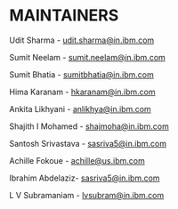 # MAINTAINERS

Udit Sharma - udit.sharma@in.ibm.com

Sumit Neelam - sumit.neelam@in.ibm.com

Sumit Bhatia - sumitbhatia@in.ibm.com

Hima Karanam - hkaranam@in.ibm.com

Ankita Likhyani - anlikhya@in.ibm.com

Shajith I Mohamed - shajmoha@in.ibm.com

Santosh Srivastava - sasriva5@in.ibm.com

Achille Fokoue - achille@us.ibm.com

Ibrahim Abdelaziz- sasriva5@in.ibm.com

L V Subramaniam - lvsubram@in.ibm.com
